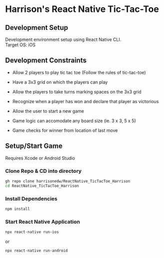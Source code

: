 # Harrison's React Native Tic-Tac-Toe


## Development Setup

Development environment setup using React Native CLI.
<br>Target OS: iOS


## Development Constraints
- Allow 2 players to play tic tac toe (Follow the rules of tic-tac-toe)

- Have a 3x3 grid on which the players can play

- Allow the players to take turns marking spaces on the 3x3 grid

- Recognize when a player has won and declare that player as victorious

- Allow the user to start a new game

- Game logic can accomodate any board size (ie. 3 x 3, 5 x 5)

- Game checks for winner from location of last move

## Setup/Start Game

Requires Xcode or Android Studio

### Clone Repo & CD into directory
```sh
gh repo clone harrisonedw/ReactNative_TicTacToe_Harrison
cd ReactNative_TicTacToe_Harrison
```

### Install Dependencies
```sh
npm install
```

### Start React Native Application
```sh
npx react-native run-ios
```
or
```sh
npx react-native run-android
```
